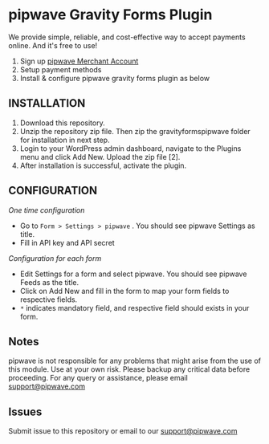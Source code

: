 
pipwave Gravity Forms Plugin
==========================================
We provide simple, reliable, and cost-effective way to accept payments online. And it's free to use!

1. Sign up [pipwave Merchant Account](https://merchant.pipwave.com/site/signup)
2. Setup payment methods
3. Install & configure pipwave gravity forms plugin as below


INSTALLATION
--------------------------------------------

1. Download this repository.
2. Unzip the repository zip file. Then zip the gravityformspipwave folder for installation in next step.
3. Login to your WordPress admin dashboard, navigate to the Plugins menu and click Add New. Upload the zip file [2].
4. After installation is successful, activate the plugin.

CONFIGURATION
-------------------------------------------------
*One time configuration*

  - Go to `Form > Settings > pipwave` . You should see pipwave Settings as title.
  - Fill in API key and API secret

*Configuration for each form*

  - Edit Settings for a form and select pipwave. You should see pipwave Feeds as the title.
  - Click on Add New and fill in the form to map your form fields to respective fields.
  - <code>&ast;</code> indicates mandatory field, and respective field should exists in your form.
  

Notes
--------------------------------------------
pipwave is not responsible for any problems that might arise from the use of this module. Use at your own risk. Please backup any critical data before proceeding. For any query or assistance, please email support@pipwave.com

Issues
--------------------------------------------

Submit issue to this repository or email to our support@pipwave.com
